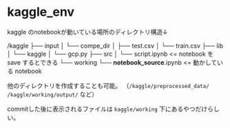 # kaggle_env

kaggle のnotebookが動いている場所のディレクトリ構造↓

/kaggle
├── input
│   └── compe_dir
│       ├── test.csv
│       └── train.csv
├── lib
│   └── kaggle
│       └── gcp.py
├── src
│   └── script.ipynb <= notebook をsave するとできる
└── working
    └── __notebook_source__.ipynb   <= 動かしている notebook

他のディレクトリを作成することも可能。
（`/kaggle/preprocessed_data/` `/kaggle/working/output/` など）

commitした後に表示されるファイルは `kaggle/working` 下にあるやつだけらしい。